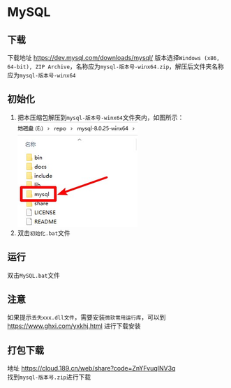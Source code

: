 # MySQL

## 下载
下载地址 https://dev.mysql.com/downloads/mysql/ 版本选择`Windows (x86, 64-bit), ZIP Archive`，名称应为`mysql-版本号-winx64.zip`，解压后文件夹名称应为`mysql-版本号-winx64`

## 初始化
1. 把本压缩包解压到`mysql-版本号-winx64`文件夹内，如图所示：  
![初始化示例](img/初始化示例.jpg)
2. 双击`初始化.bat`文件

## 运行
双击`MySQL.bat`文件

## 注意
如果提示`丢失xxx.dll文件`，需要安装`微软常用运行库`，可以到 https://www.ghxi.com/yxkhj.html 进行下载安装

## 打包下载
地址 https://cloud.189.cn/web/share?code=ZnYFvuqINV3q  
找到`mysql-版本号.zip`进行下载  
